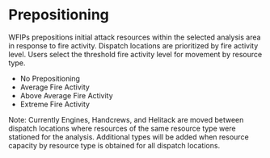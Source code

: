 <link href="wfips.css" rel="stylesheet" type="text/css">

<head><title>WFIPS: Prepositioning</title></head>

Prepositioning
==============

WFIPs prepositions initial attack resources within the selected analysis area 
in response to fire activity. Dispatch locations are prioritized by fire 
activity level. Users select the threshold fire activity level for 
movement by resource type.

- No Prepositioning
- Average Fire Activity
- Above Average Fire Activity
- Extreme Fire Activity

Note: Currently Engines, Handcrews, and Helitack are moved between dispatch 
locations where resources of the same resource type were stationed for the 
analysis. Additional types will be added when resource capacity by 
resource type is obtained for all dispatch locations. 

 